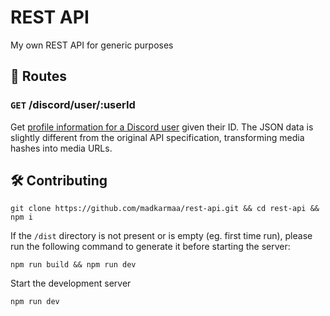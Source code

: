 <p align="center">
    <h1>REST API</h1>
    My own REST API for generic purposes
</p>

## 📂 Routes

### `GET` /discord/user/:userId

Get [profile information for a Discord user](https://discord.com/developers/docs/resources/user#get-user) given their ID. The JSON data is slightly different from the original API specification, transforming media hashes into media URLs.

## 🛠️ Contributing

```
git clone https://github.com/madkarmaa/rest-api.git && cd rest-api && npm i
```

If the `/dist` directory is not present or is empty (eg. first time run), please run the following command to generate it before starting the server:

```
npm run build && npm run dev
```

Start the development server

```
npm run dev
```
